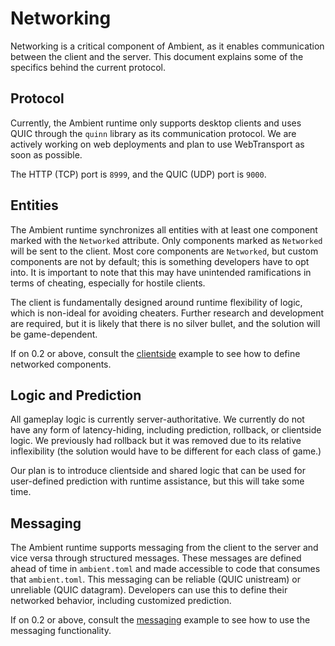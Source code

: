 # Networking

Networking is a critical component of Ambient, as it enables communication between the client and the server. This document explains some of the specifics behind the current protocol.

## Protocol

Currently, the Ambient runtime only supports desktop clients and uses QUIC through the `quinn` library as its communication protocol. We are actively working on web deployments and plan to use WebTransport as soon as possible.

The HTTP (TCP) port is `8999`, and the QUIC (UDP) port is `9000`.

## Entities

The Ambient runtime synchronizes all entities with at least one component marked with the `Networked` attribute. Only components marked as `Networked` will be sent to the client. Most core components are `Networked`, but custom components are not by default; this is something developers have to opt into. It is important to note that this may have unintended ramifications in terms of cheating, especially for hostile clients.

The client is fundamentally designed around runtime flexibility of logic, which is non-ideal for avoiding cheaters. Further research and development are required, but it is likely that there is no silver bullet, and the solution will be game-dependent.

If on 0.2 or above, consult the [clientside](https://github.com/AmbientRun/Ambient/blob/main/guest/rust/examples/basics/clientside/ambient.toml) example to see how to define networked components.

## Logic and Prediction

All gameplay logic is currently server-authoritative. We currently do not have any form of latency-hiding, including prediction, rollback, or clientside logic. We previously had rollback but it was removed due to its relative inflexibility (the solution would have to be different for each class of game.)

Our plan is to introduce clientside and shared logic that can be used for user-defined prediction with runtime assistance, but this will take some time.

## Messaging

The Ambient runtime supports messaging from the client to the server and vice versa through structured messages. These messages are defined ahead of time in `ambient.toml` and made accessible to code that consumes that `ambient.toml`. This messaging can be reliable (QUIC unistream) or unreliable (QUIC datagram). Developers can use this to define their networked behavior, including customized prediction.

If on 0.2 or above, consult the [messaging](https://github.com/AmbientRun/Ambient/tree/main/guest/rust/examples/basics/messaging) example to see how to use the messaging functionality.
